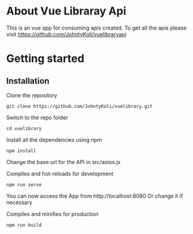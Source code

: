 # About Vue Libraray Api
This is an vue app for consuming apis created. To get all the apis please visit https://github.com/JohntyKoli/vuelibraryapi



# Getting started

## Installation


Clone the repository

    git clone https://github.com/JohntyKoli/vuelibrary.git

Switch to the repo folder

    cd vuelibrary 

Install all the dependencies using npm

    npm install

Change the base url for the API in  src/axios.js   

Compiles and hot-reloads for development

    npm run serve

You can now access the  App from  http://localhost:8080  Or change it if necessary 

Compiles and minifies for production

    npm run build

